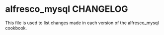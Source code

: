 alfresco_mysql CHANGELOG
===================

This file is used to list changes made in each version of the alfresco_mysql cookbook.

